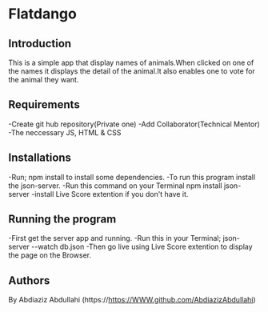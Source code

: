 # Flatdango

## Introduction 
This is a simple app that display names of animals.When clicked on one of the names it displays the detail of the animal.It also enables one to vote for the animal they want.

## Requirements
-Create git hub repository(Private one)
-Add Collaborator(Technical Mentor)
-The neccessary JS, HTML & CSS                                                                      

## Installations
-Run;
    npm install 
to install some dependencies.
-To run this program install the json-server.
-Run this command on your Terminal
    npm install json-server
-install Live Score extention if you don't have it.

## Running the program
-First get the server app and running.
-Run this in your Terminal;
    json-server --watch db.json
-Then go live using Live Score extention to display the page on the Browser.

## Authors

By Abdiaziz Abdullahi
(https://https://WWW.github.com/AbdiazizAbdullahi)